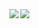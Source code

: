 <!--
- 👋 Hi, I’m @MssKnd
- 👀 I’m interested in ...
- 🌱 I’m currently learning ...
- 💞️ I’m looking to collaborate on ...
- 📫 How to reach me ...
-->
<!---
MssKnd/MssKnd is a ✨ special ✨ repository because its `README.md` (this file) appears on your GitHub profile.
You can click the Preview link to take a look at your changes.
--->

<img align="left" src="https://github-readme-stats.vercel.app/api?username=MssKnd">
<img align="left" src="https://github-readme-stats.vercel.app/api/top-langs/?username=MssKnd&layout=compact">

